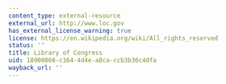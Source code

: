 ```yaml
---
content_type: external-resource
external_url: http://www.loc.gov
has_external_license_warning: true
license: https://en.wikipedia.org/wiki/All_rights_reserved
status: ''
title: Library of Congress
uid: 18900868-c164-4d4e-a8ca-ccb3b30c4dfa
wayback_url: ''
---
```

